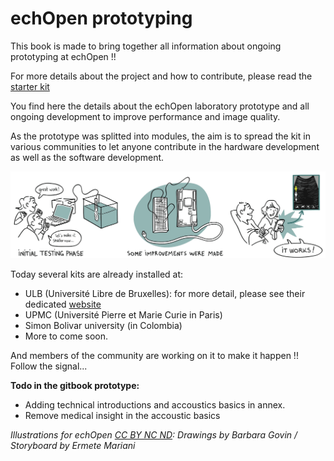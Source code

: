 # echOpen prototyping

This book is made to bring together all information about ongoing prototyping at echOpen !!

For more details about the project and how to contribute, please read the [starter kit](https://www.gitbook.com/book/echopen/starterkit/details)

You find here the details about the echOpen laboratory prototype and all ongoing development to improve performance and image quality.

As the prototype was splitted into modules, the aim is to spread the kit in various communities to let anyone contribute in the hardware development as well as the software development.

![](prototypekit.png)

Today several kits are already installed at:

* ULB \(Université Libre de Bruxelles\): for more detail, please see their dedicated [website](http://echopen.ulb.ac.be/) 
* UPMC \(Université Pierre et Marie Curie in Paris\)
* Simon Bolivar university \(in Colombia\)
* More to come soon. 

And members of the community are working on it to make it happen !! Follow the signal...

**Todo in the gitbook prototype:**

* Adding technical introductions and accoustics basics in annex. 
* Remove medical insight in the accoustic basics

_Illustrations for echOpen _[_CC BY NC ND_](https://creativecommons.org/licenses/by-nc-nd/3.0/)_: Drawings by Barbara Govin / Storyboard by Ermete Mariani_

